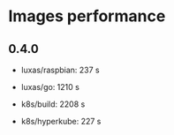 # Images performance

## 0.4.0

- luxas/raspbian: 237 s
- luxas/go: 1210 s


- k8s/build: 2208 s
- k8s/hyperkube: 227 s